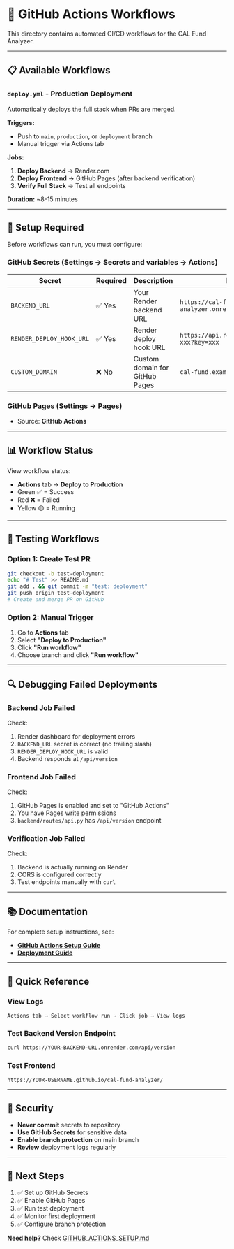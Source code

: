 # 🤖 GitHub Actions Workflows

This directory contains automated CI/CD workflows for the CAL Fund Analyzer.

---

## 📋 Available Workflows

### **`deploy.yml` - Production Deployment**

Automatically deploys the full stack when PRs are merged.

**Triggers:**
- Push to `main`, `production`, or `deployment` branch
- Manual trigger via Actions tab

**Jobs:**
1. **Deploy Backend** → Render.com
2. **Deploy Frontend** → GitHub Pages (after backend verification)
3. **Verify Full Stack** → Test all endpoints

**Duration:** ~8-15 minutes

---

## 🔧 Setup Required

Before workflows can run, you must configure:

### **GitHub Secrets** (Settings → Secrets and variables → Actions)

| Secret | Required | Description | Example |
|--------|----------|-------------|---------|
| `BACKEND_URL` | ✅ Yes | Your Render backend URL | `https://cal-fund-analyzer.onrender.com` |
| `RENDER_DEPLOY_HOOK_URL` | ✅ Yes | Render deploy hook URL | `https://api.render.com/deploy/srv-xxx?key=xxx` |
| `CUSTOM_DOMAIN` | ❌ No | Custom domain for GitHub Pages | `cal-fund.example.com` |

### **GitHub Pages** (Settings → Pages)

- Source: **GitHub Actions**

---

## 📊 Workflow Status

View workflow status:
- **Actions** tab → **Deploy to Production**
- Green ✅ = Success
- Red ❌ = Failed
- Yellow 🟡 = Running

---

## 🧪 Testing Workflows

### **Option 1: Create Test PR**
```bash
git checkout -b test-deployment
echo "# Test" >> README.md
git add . && git commit -m "test: deployment"
git push origin test-deployment
# Create and merge PR on GitHub
```

### **Option 2: Manual Trigger**
1. Go to **Actions** tab
2. Select **"Deploy to Production"**
3. Click **"Run workflow"**
4. Choose branch and click **"Run workflow"**

---

## 🔍 Debugging Failed Deployments

### **Backend Job Failed**

Check:
1. Render dashboard for deployment errors
2. `BACKEND_URL` secret is correct (no trailing slash)
3. `RENDER_DEPLOY_HOOK_URL` is valid
4. Backend responds at `/api/version`

### **Frontend Job Failed**

Check:
1. GitHub Pages is enabled and set to "GitHub Actions"
2. You have Pages write permissions
3. `backend/routes/api.py` has `/api/version` endpoint

### **Verification Job Failed**

Check:
1. Backend is actually running on Render
2. CORS is configured correctly
3. Test endpoints manually with `curl`

---

## 📚 Documentation

For complete setup instructions, see:
- **[GitHub Actions Setup Guide](../docs/GITHUB_ACTIONS_SETUP.md)**
- **[Deployment Guide](../docs/DEPLOYMENT_GUIDE.md)**

---

## 🎯 Quick Reference

### **View Logs**
```
Actions tab → Select workflow run → Click job → View logs
```

### **Test Backend Version Endpoint**
```bash
curl https://YOUR-BACKEND-URL.onrender.com/api/version
```

### **Test Frontend**
```
https://YOUR-USERNAME.github.io/cal-fund-analyzer/
```

---

## 🔐 Security

- **Never commit** secrets to repository
- **Use GitHub Secrets** for sensitive data
- **Enable branch protection** on main branch
- **Review** deployment logs regularly

---

## 🚀 Next Steps

1. ✅ Set up GitHub Secrets
2. ✅ Enable GitHub Pages
3. ✅ Run test deployment
4. ✅ Monitor first deployment
5. ✅ Configure branch protection

**Need help?** Check [GITHUB_ACTIONS_SETUP.md](../docs/GITHUB_ACTIONS_SETUP.md)


